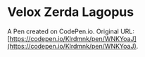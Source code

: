 # Velox Zerda Lagopus

A Pen created on CodePen.io. Original URL: [https://codepen.io/Klrdmnk/pen/WNKYoaJ](https://codepen.io/Klrdmnk/pen/WNKYoaJ).

